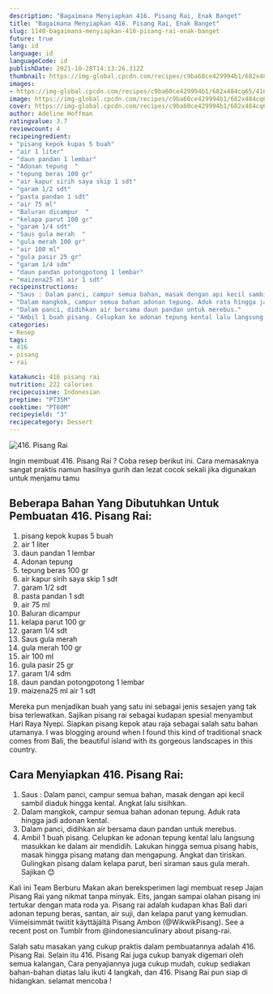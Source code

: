 ```yaml
---
description: "Bagaimana Menyiapkan 416. Pisang Rai, Enak Banget"
title: "Bagaimana Menyiapkan 416. Pisang Rai, Enak Banget"
slug: 1140-bagaimana-menyiapkan-416-pisang-rai-enak-banget
future: true
lang: id
language: id
languageCode: id
publishDate: 2021-10-28T14:13:26.312Z 
thumbnail: https://img-global.cpcdn.com/recipes/c9ba60ce429994b1/682x484cq65/416-pisang-rai-foto-resep-utama.png
images:
- https://img-global.cpcdn.com/recipes/c9ba60ce429994b1/682x484cq65/416-pisang-rai-foto-resep-utama.png
image: https://img-global.cpcdn.com/recipes/c9ba60ce429994b1/682x484cq65/416-pisang-rai-foto-resep-utama.png
cover: https://img-global.cpcdn.com/recipes/c9ba60ce429994b1/682x484cq65/416-pisang-rai-foto-resep-utama.png
author: Adeline Hoffman
ratingvalue: 3.7
reviewcount: 4
recipeingredient:
- "pisang kepok kupas 5 buah"
- "air 1 liter"
- "daun pandan 1 lembar"
- "Adonan tepung  "
- "tepung beras 100 gr"
- "air kapur sirih saya skip 1 sdt"
- "garam 1/2 sdt"
- "pasta pandan 1 sdt"
- "air 75 ml"
- "Baluran dicampur  "
- "kelapa parut 100 gr"
- "garam 1/4 sdt"
- "Saus gula merah  "
- "gula merah 100 gr"
- "air 100 ml"
- "gula pasir 25 gr"
- "garam 1/4 sdm"
- "daun pandan potongpotong 1 lembar"
- "maizena25 ml air 1 sdt"
recipeinstructions:
- "Saus : Dalam panci, campur semua bahan, masak dengan api kecil sambil diaduk hingga kental. Angkat lalu sisihkan."
- "Dalam mangkok, campur semua bahan adonan tepung. Aduk rata hingga jadi adonan kental."
- "Dalam panci, didihkan air bersama daun pandan untuk merebus."
- "Ambil 1 buah pisang. Celupkan ke adonan tepung kental lalu langsung masukkan ke dalam air mendidih. Lakukan hingga semua pisang habis, masak hingga pisang matang dan mengapung. Angkat dan tiriskan. Gulingkan pisang dalam kelapa parut, beri siraman saus gula merah. Sajikan 😊"
categories:
- Resep
tags:
- 416
- pisang
- rai

katakunci: 416 pisang rai 
nutrition: 222 calories
recipecuisine: Indonesian
preptime: "PT35M"
cooktime: "PT60M"
recipeyield: "3"
recipecategory: Dessert
---
```



![416. Pisang Rai](https://img-global.cpcdn.com/recipes/c9ba60ce429994b1/682x484cq65/416-pisang-rai-foto-resep-utama.png)

Ingin membuat 416. Pisang Rai ? Coba resep berikut ini. Cara memasaknya sangat praktis namun hasilnya gurih dan lezat cocok sekali jika digunakan untuk menjamu tamu

<!--inarticleads1-->

## Beberapa Bahan Yang Dibutuhkan Untuk Pembuatan 416. Pisang Rai:

1. pisang kepok kupas 5 buah
1. air 1 liter
1. daun pandan 1 lembar
1. Adonan tepung  
1. tepung beras 100 gr
1. air kapur sirih saya skip 1 sdt
1. garam 1/2 sdt
1. pasta pandan 1 sdt
1. air 75 ml
1. Baluran dicampur  
1. kelapa parut 100 gr
1. garam 1/4 sdt
1. Saus gula merah  
1. gula merah 100 gr
1. air 100 ml
1. gula pasir 25 gr
1. garam 1/4 sdm
1. daun pandan potongpotong 1 lembar
1. maizena25 ml air 1 sdt

Mereka pun menjadikan buah yang satu ini sebagai jenis sesajen yang tak bisa terlewatkan. Sajikan pisang rai sebagai kudapan spesial menyambut Hari Raya Nyepi. Siapkan pisang kepok atau raja sebagai salah satu bahan utamanya. I was blogging around when I found this kind of traditional snack comes from Bali, the beautiful island with its gorgeous landscapes in this country. 

<!--inarticleads2-->

## Cara Menyiapkan 416. Pisang Rai:

1. Saus : Dalam panci, campur semua bahan, masak dengan api kecil sambil diaduk hingga kental. Angkat lalu sisihkan.
1. Dalam mangkok, campur semua bahan adonan tepung. Aduk rata hingga jadi adonan kental.
1. Dalam panci, didihkan air bersama daun pandan untuk merebus.
1. Ambil 1 buah pisang. Celupkan ke adonan tepung kental lalu langsung masukkan ke dalam air mendidih. Lakukan hingga semua pisang habis, masak hingga pisang matang dan mengapung. Angkat dan tiriskan. Gulingkan pisang dalam kelapa parut, beri siraman saus gula merah. Sajikan 😊


Kali ini Team Berburu Makan akan bereksperimen lagi membuat resep Jajan Pisang Rai yang nikmat tanpa minyak. Eits, jangan sampai olahan pisang ini tertukar dengan mata roda ya. Pisang rai adalah kudapan khas Bali dari adonan tepung beras, santan, air suji, dan kelapa parut yang kemudian. Viimeisimmät twiitit käyttäjältä Pisang Ambon (@WikwikPisang). See a recent post on Tumblr from @indonesianculinary about pisang-rai. 

Salah satu masakan yang cukup praktis dalam pembuatannya adalah  416. Pisang Rai. Selain itu  416. Pisang Rai  juga cukup banyak digemari oleh semua kalangan, Cara penyajiannya juga cukup mudah, cukup sediakan bahan-bahan diatas lalu ikuti 4 langkah, dan  416. Pisang Rai  pun siap di hidangkan. selamat mencoba !
